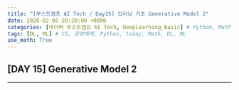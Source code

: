 ```yaml
---
title: "[부스트캠프 AI Tech / Day15] 딥러닝 기초 Generative Model 2"
date: 2020-02-05 20:20:00 +0800
categories: [네이버 부스트캠프 AI Tech, DeepLearning_Basic] # Python, Math_AI, DeepLearning_Basic
tags: [DL, ML] # CS, 운영체제, Python, today, Math, DL, ML
use_math: True
---
```



## **[DAY 15] Generative Model 2**

---
